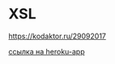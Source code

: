 # XSL


https://kodaktor.ru/29092017

[ссылка на heroku-app](https://scaramouche-board.herokuapp.com/)

